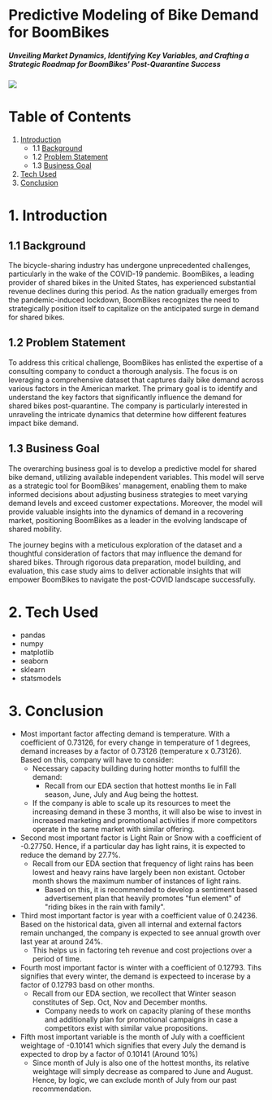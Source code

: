 # Predictive Modeling of Bike Demand for BoomBikes
##### Unveiling Market Dynamics, Identifying Key Variables, and Crafting a Strategic Roadmap for BoomBikes' Post-Quarantine Success

<div>
    <img src="https://jorg3gf.github.io/images/transport.jpg" />
</div>

# Table of Contents
1. [Introduction](#introduction)
    - 1.1 [Background](#background)
    - 1.2 [Problem Statement](#problem-statement)
    - 1.3 [Business Goal](#business-goal)
2. [Tech Used](#tech)
3. [Conclusion](#conclusion)

<a name="introduction"></a>
# 1. Introduction
<a name="background"></a>
## 1.1 Background
The bicycle-sharing industry has undergone unprecedented challenges, particularly in the wake of the COVID-19 pandemic. BoomBikes, a leading provider of shared bikes in the United States, has experienced substantial revenue declines during this period. As the nation gradually emerges from the pandemic-induced lockdown, BoomBikes recognizes the need to strategically position itself to capitalize on the anticipated surge in demand for shared bikes.

<a name="problem-statement"></a>
## 1.2 Problem Statement
To address this critical challenge, BoomBikes has enlisted the expertise of a consulting company to conduct a thorough analysis. The focus is on leveraging a comprehensive dataset that captures daily bike demand across various factors in the American market. The primary goal is to identify and understand the key factors that significantly influence the demand for shared bikes post-quarantine. The company is particularly interested in unraveling the intricate dynamics that determine how different features impact bike demand.

<a name="business-goal"></a>
## 1.3 Business Goal
The overarching business goal is to develop a predictive model for shared bike demand, utilizing available independent variables. This model will serve as a strategic tool for BoomBikes' management, enabling them to make informed decisions about adjusting business strategies to meet varying demand levels and exceed customer expectations. Moreover, the model will provide valuable insights into the dynamics of demand in a recovering market, positioning BoomBikes as a leader in the evolving landscape of shared mobility.

The journey begins with a meticulous exploration of the dataset and a thoughtful consideration of factors that may influence the demand for shared bikes. Through rigorous data preparation, model building, and evaluation, this case study aims to deliver actionable insights that will empower BoomBikes to navigate the post-COVID landscape successfully.

<a name="tech"></a>
# 2. Tech Used
- pandas
- numpy
- matplotlib
- seaborn
- sklearn
- statsmodels

<a name="conclusion"></a>
# 3. Conclusion
- Most important factor affecting demand is temperature. With a coefficient of 0.73126, for every change in temperature of 1 degrees, demand increases by a factor of 0.73126 (temperature x 0.73126). Based on this, company will have to consider:
    - Necessary capacity building during hotter months to fulfill the demand:
        - Recall from our EDA section that hottest months lie in Fall season, June, July and Aug being the hottest.
    - If the company is able to scale up its resources to meet the increasing demand in these 3 months, it will also be wise to invest in increased marketing and promotional activities if more competitors operate in the same market with similar offering.
- Second most important factor is Light Rain or Snow with a coefficient of -0.27750. Hence, if a particular day has light rains, it is expected to reduce the demand by 27.7%.
    - Recall from our EDA section that frequency of light rains has been lowest and heavy rains have largely been non existant. October month shows the maximum number of instances of light rains.
        - Based on this, it is recommended to develop a sentiment based advertisement plan that heavily promotes "fun element" of "riding bikes in the rain with family".
- Third most important factor is year with a coefficient value of 0.24236. Based on the historical data, given all internal and external factors remain unchanged, the company is expected to see annual growth over last year at around 24%.
    - This helps us in factoring teh revenue and cost projections over a period of time.
- Fourth most important factor is winter with a coefficient of 0.12793. Tihs signifies that every winter, the demand is expecteed to incerase by a factor of 0.12793 basd on other months.
    - Recall from our EDA section, we recollect that Winter season constitutes of Sep. Oct, Nov and December months.
        - Company needs to work on capacity planing of these months and additionally plan for promotional campaigns in case a competitors exist with similar value propositions.
- Fifth most important variable is the month of July with a coefficient weightage of -0.10141 which signifies that every July the demand is expected to drop by a factor of 0.10141 (Around 10%)
    - Since month of July is also one of the hottest months, its relative weightage will simply decrease as compared to June and August. Hence, by logic, we can exclude month of July from our past recommendation.